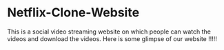 # Netflix-Clone-Website
This is a social video streaming website on which people can watch the videos and download the videos. Here is some glimpse of our website !!!!!
